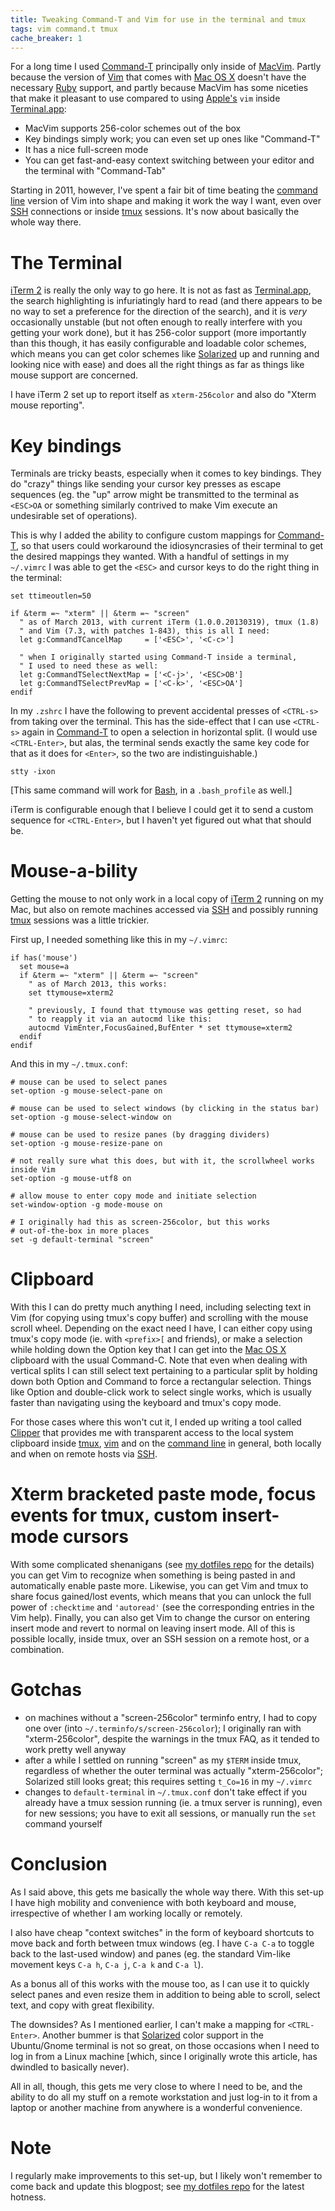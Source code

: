 ```yaml
---
title: Tweaking Command-T and Vim for use in the terminal and tmux
tags: vim command.t tmux
cache_breaker: 1
---
```


For a long time I used [Command-T](/wiki/Command-T) principally only inside of [MacVim](/wiki/MacVim). Partly because the version of [Vim](/wiki/Vim) that comes with [Mac OS X](/wiki/Mac_OS_X) doesn't have the necessary [Ruby](/wiki/Ruby) support, and partly because MacVim has some niceties that make it pleasant to use compared to using [Apple's](/wiki/Apple%27s) `vim` inside [Terminal.app](/wiki/Terminal.app):

-   MacVim supports 256-color schemes out of the box
-   Key bindings simply work; you can even set up ones like "Command-T"
-   It has a nice full-screen mode
-   You can get fast-and-easy context switching between your editor and the terminal with "Command-Tab"

Starting in 2011, however, I've spent a fair bit of time beating the [command line](/wiki/command_line) version of Vim into shape and making it work the way I want, even over [SSH](/wiki/SSH) connections or inside [tmux](/wiki/tmux) sessions. It's now about basically the whole way there.

# The Terminal

[iTerm 2](/wiki/iTerm_2) is really the only way to go here. It is not as fast as [Terminal.app](/wiki/Terminal.app), the search highlighting is infuriatingly hard to read (and there appears to be no way to set a preference for the direction of the search), and it is *very* occasionally unstable (but not often enough to really interfere with you getting your work done), but it has 256-color support (more importantly than this though, it has easily configurable and loadable color schemes, which means you can get color schemes like [Solarized](/wiki/Solarized) up and running and looking nice with ease) and does all the right things as far as things like mouse support are concerned.

I have iTerm 2 set up to report itself as `xterm-256color` and also do "Xterm mouse reporting".

# Key bindings

Terminals are tricky beasts, especially when it comes to key bindings. They do "crazy" things like sending your cursor key presses as escape sequences (eg. the "up" arrow might be transmitted to the terminal as `<ESC>OA` or something similarly contrived to make Vim execute an undesirable set of operations).

This is why I added the ability to configure custom mappings for [Command-T](/wiki/Command-T), so that users could workaround the idiosyncrasies of their terminal to get the desired mappings they wanted. With a handful of settings in my `~/.vimrc` I was able to get the `<ESC>` and cursor keys to do the right thing in the terminal:

    set ttimeoutlen=50

    if &term =~ "xterm" || &term =~ "screen"
      " as of March 2013, with current iTerm (1.0.0.20130319), tmux (1.8)
      " and Vim (7.3, with patches 1-843), this is all I need:
      let g:CommandTCancelMap     = ['<ESC>', '<C-c>']

      " when I originally started using Command-T inside a terminal,
      " I used to need these as well:
      let g:CommandTSelectNextMap = ['<C-j>', '<ESC>OB']
      let g:CommandTSelectPrevMap = ['<C-k>', '<ESC>OA']
    endif

In my `.zshrc` I have the following to prevent accidental presses of `<CTRL-s>` from taking over the terminal. This has the side-effect that I can use `<CTRL-s>` again in [Command-T](/wiki/Command-T) to open a selection in horizontal split. (I would use `<CTRL-Enter>`, but alas, the terminal sends exactly the same key code for that as it does for `<Enter>`, so the two are indistinguishable.)

    stty -ixon

\[This same command will work for [Bash](/wiki/Bash), in a `.bash_profile` as well.\]

iTerm is configurable enough that I believe I could get it to send a custom sequence for `<CTRL-Enter>`, but I haven't yet figured out what that should be.

# Mouse-a-bility

Getting the mouse to not only work in a local copy of [iTerm 2](/wiki/iTerm_2) running on my Mac, but also on remote machines accessed via [SSH](/wiki/SSH) and possibly running [tmux](/wiki/tmux) sessions was a little trickier.

First up, I needed something like this in my `~/.vimrc`:

    if has('mouse')
      set mouse=a
      if &term =~ "xterm" || &term =~ "screen"
        " as of March 2013, this works:
        set ttymouse=xterm2

        " previously, I found that ttymouse was getting reset, so had
        " to reapply it via an autocmd like this:
        autocmd VimEnter,FocusGained,BufEnter * set ttymouse=xterm2
      endif
    endif

And this in my `~/.tmux.conf`:

    # mouse can be used to select panes
    set-option -g mouse-select-pane on

    # mouse can be used to select windows (by clicking in the status bar)
    set-option -g mouse-select-window on

    # mouse can be used to resize panes (by dragging dividers)
    set-option -g mouse-resize-pane on

    # not really sure what this does, but with it, the scrollwheel works inside Vim
    set-option -g mouse-utf8 on

    # allow mouse to enter copy mode and initiate selection
    set-window-option -g mode-mouse on

    # I originally had this as screen-256color, but this works
    # out-of-the-box in more places
    set -g default-terminal "screen"

# Clipboard

With this I can do pretty much anything I need, including selecting text in Vim (for copying using tmux's copy buffer) and scrolling with the mouse scroll wheel. Depending on the exact need I have, I can either copy using tmux's copy mode (ie. with `<prefix>[` and friends), or make a selection while holding down the Option key that I can get into the [Mac OS X](/wiki/Mac_OS_X) clipboard with the usual Command-C. Note that even when dealing with vertical splits I can still select text pertaining to a particular split by holding down both Option and Command to force a rectangular selection. Things like Option and double-click work to select single works, which is usually faster than navigating using the keyboard and tmux's copy mode.

For those cases where this won't cut it, I ended up writing a tool called [Clipper](/wiki/Clipper) that provides me with transparent access to the local system clipboard inside [tmux](/wiki/tmux), [vim](/wiki/vim) and on the [command line](/wiki/command_line) in general, both locally and when on remote hosts via [SSH](/wiki/SSH).

# Xterm bracketed paste mode, focus events for tmux, custom insert-mode cursors

With some complicated shenanigans (see [my dotfiles repo](https://github.com/wincent/wincent) for the details) you can get Vim to recognize when something is being pasted in and automatically enable paste more. Likewise, you can get Vim and tmux to share focus gained/lost events, which means that you can unlock the full power of `:checktime` and `'autoread'` (see the corresponding entries in the Vim help). Finally, you can also get Vim to change the cursor on entering insert mode and revert to normal on leaving insert mode. All of this is possible locally, inside tmux, over an SSH session on a remote host, or a combination.

# Gotchas

-   on machines without a "screen-256color" terminfo entry, I had to copy one over (into `~/.terminfo/s/screen-256color`); I originally ran with "xterm-256color", despite the warnings in the tmux FAQ, as it tended to work pretty well anyway
-   after a while I settled on running "screen" as my `$TERM` inside tmux, regardless of whether the outer terminal was actually "xterm-256color"; Solarized still looks great; this requires setting `t_Co=16` in my `~/.vimrc`
-   changes to `default-terminal` in `~/.tmux.conf` don't take effect if you already have a tmux session running (ie. a tmux server is running), even for new sessions; you have to exit all sessions, or manually run the `set` command yourself

# Conclusion

As I said above, this gets me basically the whole way there. With this set-up I have high mobility and convenience with both keyboard and mouse, irrespective of whether I am working locally or remotely.

I also have cheap "context switches" in the form of keyboard shortcuts to move back and forth between tmux windows (eg. I have `C-a C-a` to toggle back to the last-used window) and panes (eg. the standard Vim-like movement keys `C-a h`, `C-a j`, `C-a k` and `C-a l`).

As a bonus all of this works with the mouse too, as I can use it to quickly select panes and even resize them in addition to being able to scroll, select text, and copy with great flexibility.

The downsides? As I mentioned earlier, I can't make a mapping for `<CTRL-Enter>`. Another bummer is that [Solarized](/wiki/Solarized) color support in the Ubuntu/Gnome terminal is not so great, on those occasions when I need to log in from a Linux machine \[which, since I originally wrote this article, has dwindled to basically never).

All in all, though, this gets me very close to where I need to be, and the ability to do all my stuff on a remote workstation and just log-in to it from a laptop or another machine from anywhere is a wonderful convenience.

# Note

I regularly make improvements to this set-up, but I likely won't remember to come back and update this blogpost; see [my dotfiles repo](https://github.com/wincent/wincent) for the latest hotness.
